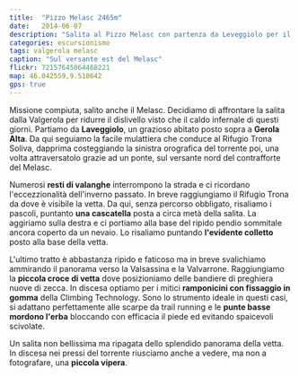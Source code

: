```yaml
---
title:  "Pizzo Melasc 2465m"
date:   2014-06-07
description: "Salita al Pizzo Melasc con partenza da Leveggiolo per il Rifugio Trona Soliva"
categories: escursionismo
tags: valgerola melasc
caption: "Sul versante est del Melasc"
flickr: 72157645064468221
map: 46.042559,9.510642
gps: true
---
```


Missione compiuta, salito anche il Melasc. Decidiamo di affrontare la salita dalla Valgerola per ridurre il dislivello visto che il caldo infernale di questi giorni. Partiamo da **Laveggiolo**, un grazioso abitato posto sopra a **Gerola Alta**. Da qui seguiamo la facile mulattiera che conduce al Rifugio Trona Soliva, dapprima costeggiando la sinistra orografica del torrente poi, una volta attraversatolo grazie ad un ponte, sul versante nord del contrafforte del Melasc.

Numerosi **resti di valanghe** interrompono la strada e ci ricordano l'eccezzionalità dell'inverno passato. In breve raggiungiamo il Rifugio Trona da dove è visibile la vetta. Da qui, senza percorso obbligato, risaliamo i pascoli, puntanto **una cascatella** posta a circa metà della salita. La aggiriamo sulla destra e ci portiamo alla base del ripido pendio sommitale ancora coperto da un nevaio. Lo risaliamo puntando **l'evidente colletto** posto alla base della vetta.

L'ultimo tratto è abbastanza ripido e faticoso ma in breve svalichiamo ammirando il panorama verso la Valsassina e la Valvarrone. Raggiungiamo la **piccola croce di vetta** dove posizioniamo delle bandiere di preghiera nuove di zecca. In discesa optiamo per i mitici **ramponicini con fissaggio in gomma** della Climbing Technology. Sono lo strumento ideale in questi casi, si adattano perfettamente alle scarpe da trail running e le **punte basse mordono l'erba** bloccando con efficacia il piede ed evitando spaicevoli scivolate.

Un salita non bellissima ma ripagata dello splendido panorama della vetta. In discesa nei pressi del torrente riusciamo anche a vedere, ma non a fotografare, una **piccola vipera**.